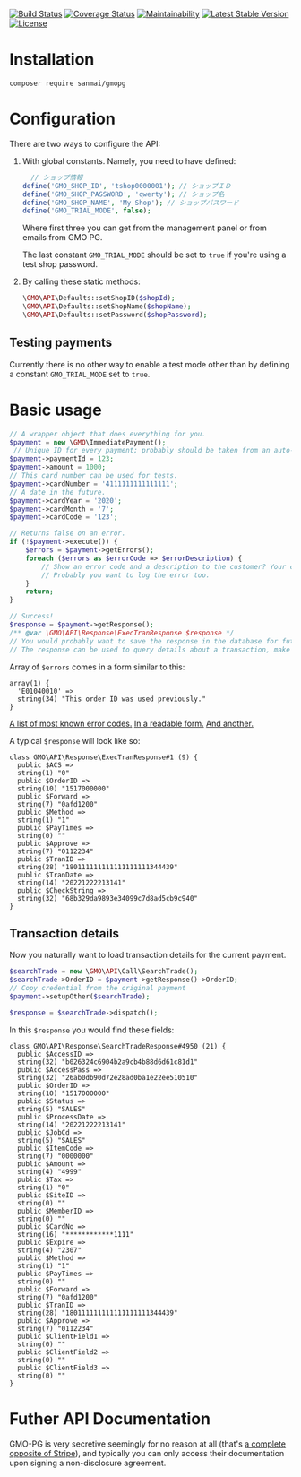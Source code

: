 [![Build Status](https://travis-ci.org/sanmai/gmopg.svg?branch=master)](https://travis-ci.org/sanmai/gmopg)
[![Coverage Status](https://coveralls.io/repos/github/sanmai/gmopg/badge.svg?branch=master)](https://coveralls.io/github/sanmai/gmopg?branch=master)
[![Maintainability](https://api.codeclimate.com/v1/badges/96a309a0d0ad62c41de6/maintainability)](https://codeclimate.com/github/sanmai/gmopg/maintainability)
[![Latest Stable Version](https://poser.pugx.org/sanmai/gmopg/version)](https://packagist.org/packages/sanmai/gmopg)
[![License](https://poser.pugx.org/sanmai/gmopg/license)](https://packagist.org/packages/sanmai/gmopg)

# Installation

    composer require sanmai/gmopg

# Configuration

There are two ways to configure the API:

1. With global constants. Namely, you need to have defined:

	```php
	  // ショップ情報
	define('GMO_SHOP_ID', 'tshop0000001'); // ショップＩＤ
	define('GMO_SHOP_PASSWORD', 'qwerty'); // ショップ名
	define('GMO_SHOP_NAME', 'My Shop'); // ショップパスワード
	define('GMO_TRIAL_MODE', false);
    ```
    Where first three you can get from the management panel or from emails from GMO PG.
    
    The last constant `GMO_TRIAL_MODE` should be set to `true` if you're using a test shop password. 

2. By calling these static methods:

	```php
	\GMO\API\Defaults::setShopID($shopId);
	\GMO\API\Defaults::setShopName($shopName);
	\GMO\API\Defaults::setPassword($shopPassword);
	```

## Testing payments

Currently there is no other way to enable a test mode other than by defining a constant `GMO_TRIAL_MODE` set to `true`.

# Basic usage

```php
// A wrapper object that does everything for you.
$payment = new \GMO\ImmediatePayment();
 // Unique ID for every payment; probably should be taken from an auto-increment field from the database.
$payment->paymentId = 123;
$payment->amount = 1000;
// This card number can be used for tests.
$payment->cardNumber = '4111111111111111';
// A date in the future.
$payment->cardYear = '2020';
$payment->cardMonth = '7';
$payment->cardCode = '123';

// Returns false on an error.
if (!$payment->execute()) {
	$errors = $payment->getErrors();
	foreach ($errors as $errorCode => $errorDescription) {
        // Show an error code and a description to the customer? Your choice.
        // Probably you want to log the error too.
	}
	return;
}

// Success!
$response = $payment->getResponse();
/** @var \GMO\API\Response\ExecTranResponse $response */
// You would probably want to save the response in the database for future reference.
// The response can be used to query details about a transaction, make refunds and so on.

```

Array of `$errors` comes in a form similar to this:

	array(1) {
	  'E01040010' =>
	  string(34) "This order ID was used previously."
	}

[A list of most known error codes.](https://faq.gmo-pg.com/service/Detail.aspx?id=480&printMode=1) [In a readable form.](https://github.com/fumikito/Literally-WordPress/blob/master/class/payment/gmo_error_handler.php) [And another.](https://github.com/everright/gmo-pg-php/blob/master/src/GMO/Payment/Consts.php)

A typical `$response` will look like so:
       
	class GMO\API\Response\ExecTranResponse#1 (9) {
	  public $ACS =>
	  string(1) "0"
	  public $OrderID =>
	  string(10) "1517000000"
	  public $Forward =>
	  string(7) "0afd1200"
	  public $Method =>
	  string(1) "1"
	  public $PayTimes =>
	  string(0) ""
	  public $Approve =>
	  string(7) "0112234"
	  public $TranID =>
	  string(28) "180111111111111111111344439"
	  public $TranDate =>
	  string(14) "20221222213141"
	  public $CheckString =>
	  string(32) "68b329da9893e34099c7d8ad5cb9c940"
	}

## Transaction details

Now you naturally want to load transaction details for the current payment. 

```php
$searchTrade = new \GMO\API\Call\SearchTrade();
$searchTrade->OrderID = $payment->getResponse()->OrderID;
// Copy credential from the original payment
$payment->setupOther($searchTrade);

$response = $searchTrade->dispatch();
```

In this `$response` you would find these fields:

	class GMO\API\Response\SearchTradeResponse#4950 (21) {
	  public $AccessID =>
	  string(32) "b026324c6904b2a9cb4b88d6d61c81d1"
	  public $AccessPass =>
	  string(32) "26ab0db90d72e28ad0ba1e22ee510510"
	  public $OrderID =>
	  string(10) "1517000000"
	  public $Status =>
	  string(5) "SALES"
	  public $ProcessDate =>
	  string(14) "20221222213141"
	  public $JobCd =>
	  string(5) "SALES"
	  public $ItemCode =>
	  string(7) "0000000"
	  public $Amount =>
	  string(4) "4999"
	  public $Tax =>
	  string(1) "0"
	  public $SiteID =>
	  string(0) ""
	  public $MemberID =>
	  string(0) ""
	  public $CardNo =>
	  string(16) "************1111"
	  public $Expire =>
	  string(4) "2307"
	  public $Method =>
	  string(1) "1"
	  public $PayTimes =>
	  string(0) ""
	  public $Forward =>
	  string(7) "0afd1200"
	  public $TranID =>
	  string(28) "180111111111111111111344439"
	  public $Approve =>
	  string(7) "0112234"
	  public $ClientField1 =>
	  string(0) ""
	  public $ClientField2 =>
	  string(0) ""
	  public $ClientField3 =>
	  string(0) ""
	}

# Futher API Documentation

GMO-PG is very secretive seemingly for no reason at all (that's [a complete opposite of Stripe](https://stripe.com/docs)), and typically you can only access their documentation upon signing a non-disclosure agreement.
